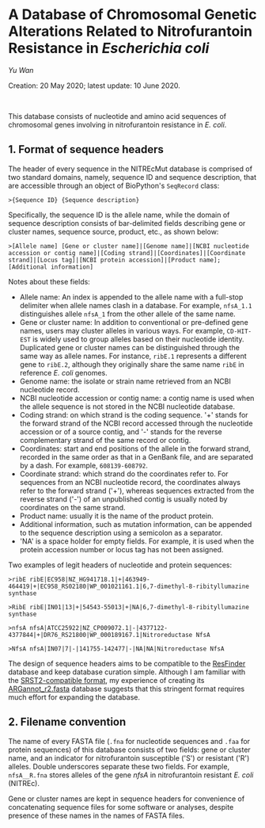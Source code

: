 # A Database of Chromosomal Genetic Alterations Related to Nitrofurantoin Resistance in _Escherichia coli_

_Yu Wan_

Creation: 20 May 2020; latest update: 10 June 2020.

<br/>

This database consists of nucleotide and amino acid sequences of chromosomal genes involving in nitrofurantoin resistance in *E. coli*.



## 1. Format of sequence headers

The header of every sequence in the NITREcMut database is comprised of two standard domains, namely, sequence ID and sequence description, that are accessible through an object of BioPython's `SeqRecord` class:

```fasta
>{Sequence ID} {Sequence description}
```

Specifically, the sequence ID is the allele name, while the domain of sequence description consists of bar-delimited fields describing gene or cluster names, sequence source, product, etc., as shown below:

```fasta
>[Allele name] [Gene or cluster name]|[Genome name]|[NCBI nucleotide accession or contig name]|[Coding strand]|[Coordinates]|[Coordinate strand]|[Locus tag]|[NCBI protein accession]|[Product name];[Additional information]
```



Notes about these fields:

- Allele name: An index is appended to the allele name with a full-stop delimiter when allele names clash in a database. For example, `nfsA_1.1` distinguishes allele `nfsA_1` from the other allele of the same name.
- Gene or cluster name: In addition to conventional or pre-defined gene names, users may cluster alleles in various ways. For example, `CD-HIT-EST` is widely used to group alleles based on their nucleotide identity. Duplicated gene or cluster names can be distinguished through the same way as allele names. For instance, `ribE.1` represents a different gene to `ribE.2`, although they originally share the same name `ribE` in reference _E. coli_ genomes.
- Genome name: the isolate or strain name retrieved from an NCBI nucleotide record.
- NCBI nucleotide accession or contig name: a contig name is used when the allele sequence is not stored in the NCBI nucleotide database.
- Coding strand: on which strand is the coding sequence. '+' stands for the forward strand of the NCBI record accessed through the nucleotide accession or of a source contig, and '-' stands for the reverse complementary strand of the same record or contig.
- Coordinates: start and end positions of the allele in the forward strand, recorded in the same order as that in a GenBank file, and are separated by a dash. For example, `608139-608792`.
- Coordinate strand: which strand do the coordinates refer to. For sequences from an NCBI nucleotide record, the coordinates always refer to the forward strand ('+'), whereas sequences extracted from the reverse strand ('-') of an unpublished contig is usually noted by coordinates on the same strand. 
- Product name: usually it is the name of the product protein.
- Additional information, such as mutation information, can be appended to the sequence description using a semicolon as a separator.
- 'NA' is a space holder for empty fields. For example, it is used when the protein accession number or locus tag has not been assigned.



Two examples of legit headers of nucleotide and protein sequences:

```fasta
>ribE ribE|EC958|NZ_HG941718.1|+|463949-464419|+|EC958_RS02180|WP_001021161.1|6,7-dimethyl-8-ribityllumazine synthase

>RibE ribE|IN01|13|+|54543-55013|+|NA|6,7-dimethyl-8-ribityllumazine synthase

>nfsA nfsA|ATCC25922|NZ_CP009072.1|-|4377122-4377844|+|DR76_RS21800|WP_000189167.1|Nitroreductase NfsA

>NfsA nfsA|IN07|7|-|141755-142477|-|NA|NA|Nitroreductase NfsA
```



The design of sequence headers aims to be compatible to the [ResFinder](https://cge.cbs.dtu.dk/services/ResFinder/) database and keep database curation simple. Although I am familiar with the [SRST2-compatible format](https://github.com/katholt/srst2), my experience of creating its [ARGannot_r2.fasta](https://github.com/katholt/srst2/blob/master/data/ARGannot_r2.fasta) database suggests that this stringent format requires much effort for expanding the database.



## 2. Filename convention

The name of every FASTA file (`.fna` for nucleotide sequences and `.faa` for protein sequences) of this database consists of two fields: gene or cluster name, and an indicator for nitrofurantoin susceptible ('S') or resistant ('R') alleles. Double underscores separate these two fields. For example, `nfsA__R.fna` stores alleles of the gene _nfsA_ in nitrofurantoin resistant _E. coli_ (NITREc).

Gene or cluster names are kept in sequence headers for convenience of concatenating sequence files for some software or analyses, despite presence of these names in the names of FASTA files.

